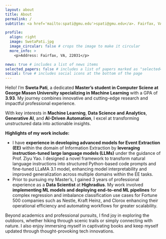 ```yaml
---
layout: about
title: About
permalink: /
subtitle: <a href='mailto:spati@gmu.edu'>spati@gmu.edu</a>. Fairfax, VA

profile:
  align: right
  image: SwetaPati.jpg
  image_circular: false # crops the image to make it circular
  more_info: >
    <p>Address: Fairfax, VA, 22031</p>

news: true # includes a list of news items
selected_papers: false # includes a list of papers marked as "selected={true}"
social: true # includes social icons at the bottom of the page
---
```


Hello! I’m **Sweta Pati**, a dedicated **Master’s student in Computer Sciene at George Mason University specializing in Machine Learning** with a GPA of **3.93**. My journey combines innovative and cutting-edge research and impactful professional experience.

With key interests in **Machine Learning**, **Data Science and Analytics**, **Generative AI**, and **AI-Driven Automation**, I excel at transforming unstructured data into actionable insights.

**Highlights of my work include:**  
- I have **experience in developing advanced models for Event Extraction (EE)** within the domain of Information Extraction by **leveraging instruction-tuned large language models (LLMs)** under the guidance of  Prof. Ziyu Yao. I designed a novel framework to transform natural language instructions into structured Python-based code prompts and fine-tuned LLaMA 3.1 model, enhancing model interpretability and improved generalization across multiple domains within the EE tasks.  
- Prior to pursuing my Master’s, I gained 3 years of professional experience as a **Data Scientist** at **Highradius**. My work involved **implementing ML models and deploying end-to-end ML pipelines** for complex regression and imbalance classification use cases for Fortune 500 companies such as Nestle, Kraft Heinz, and Clorox enhancing their operational efficiency and automating workflows for greater scalability.

Beyond academics and professional pursuits, I find joy in exploring the outdoors, whether hiking through scenic trails or simply connecting with nature. I also enjoy immersing myself in captivating books and keep myself updated through thought-provoking tech innovations.